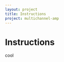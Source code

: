 ```yaml
---
layout: project
title: Instructions
project: multichannel-amp
---
```


Instructions
==========

cool